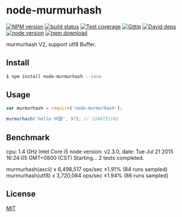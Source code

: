 node-murmurhash
=======

[![NPM version][npm-image]][npm-url]
[![build status][travis-image]][travis-url]
[![Test coverage][coveralls-image]][coveralls-url]
[![Gittip][gittip-image]][gittip-url]
[![David deps][david-image]][david-url]
[![node version][node-image]][node-url]
[![npm download][download-image]][download-url]

[npm-image]: https://img.shields.io/npm/v/node-murmurhash.svg?style=flat-square
[npm-url]: https://npmjs.org/package/node-murmurhash
[travis-image]: https://img.shields.io/travis/node-modules/node-murmurhash.svg?style=flat-square
[travis-url]: https://travis-ci.org/node-modules/node-murmurhash
[coveralls-image]: https://img.shields.io/coveralls/node-modules/node-murmurhash.svg?style=flat-square
[coveralls-url]: https://coveralls.io/r/node-modules/node-murmurhash?branch=master
[gittip-image]: https://img.shields.io/gittip/fengmk2.svg?style=flat-square
[gittip-url]: https://www.gittip.com/fengmk2/
[david-image]: https://img.shields.io/david/node-modules/node-murmurhash.svg?style=flat-square
[david-url]: https://david-dm.org/node-modules/node-murmurhash
[node-image]: https://img.shields.io/badge/node.js-%3E=_0.10-green.svg?style=flat-square
[node-url]: http://nodejs.org/download/
[download-image]: https://img.shields.io/npm/dm/node-murmurhash.svg?style=flat-square
[download-url]: https://npmjs.org/package/node-murmurhash

murmurhash V2, support utf8 Buffer.

## Install

```bash
$ npm install node-murmurhash --save
```

## Usage

```js
var murmurhash = require('node-murmurhash');

murmurhash('hello 中国', 97); // 1248731102
```

## Benchmark

cpu: 1.4 GHz Intel Core i5
node version: v2.3.0, date: Tue Jul 21 2015 16:24:05 GMT+0800 (CST)
Starting...
2 tests completed.

murmurhash(ascii) x 6,498,517 ops/sec ±1.91% (84 runs sampled)
murmurhash(utf8)  x 3,720,084 ops/sec ±1.94% (86 runs sampled)

## License

[MIT](LICENSE.txt)
